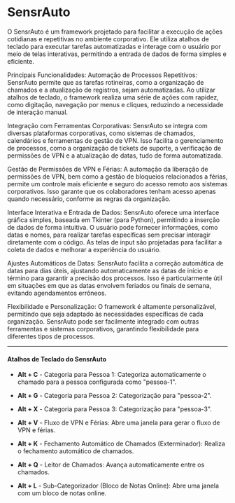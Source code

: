 
# SensrAuto

O SensrAuto é um framework projetado para facilitar a execução de ações cotidianas e repetitivas no ambiente corporativo. Ele utiliza atalhos de teclado para executar tarefas automatizadas e interage com o usuário por meio de telas interativas, permitindo a entrada de dados de forma simples e eficiente.

Principais Funcionalidades:
Automação de Processos Repetitivos: SensrAuto permite que as tarefas rotineiras, como a organização de chamados e a atualização de registros, sejam automatizadas. Ao utilizar atalhos de teclado, o framework realiza uma série de ações com rapidez, como digitação, navegação por menus e cliques, reduzindo a necessidade de interação manual.

Integração com Ferramentas Corporativas: SensrAuto se integra com diversas plataformas corporativas, como sistemas de chamados, calendários e ferramentas de gestão de VPN. Isso facilita o gerenciamento de processos, como a organização de tickets de suporte, a verificação de permissões de VPN e a atualização de datas, tudo de forma automatizada.

Gestão de Permissões de VPN e Férias: A automação da liberação de permissões de VPN, bem como a gestão de bloqueios relacionados a férias, permite um controle mais eficiente e seguro do acesso remoto aos sistemas corporativos. Isso garante que os colaboradores tenham acesso apenas quando necessário, conforme as regras da organização.

Interface Interativa e Entrada de Dados: SensrAuto oferece uma interface gráfica simples, baseada em Tkinter (para Python), permitindo a inserção de dados de forma intuitiva. O usuário pode fornecer informações, como datas e nomes, para realizar tarefas específicas sem precisar interagir diretamente com o código. As telas de input são projetadas para facilitar a coleta de dados e melhorar a experiência do usuário.

Ajustes Automáticos de Datas: SensrAuto facilita a correção automática de datas para dias úteis, ajustando automaticamente as datas de início e término para garantir a precisão dos processos. Isso é particularmente útil em situações em que as datas envolvem feriados ou finais de semana, evitando agendamentos errôneos.

Flexibilidade e Personalização: O framework é altamente personalizável, permitindo que seja adaptado às necessidades específicas de cada organização. SensrAuto pode ser facilmente integrado com outras ferramentas e sistemas corporativos, garantindo flexibilidade para diferentes tipos de processos.

---

#### Atalhos de Teclado do SensrAuto

- **Alt + C** - Categoria para Pessoa 1: Categoriza automaticamente o chamado para a pessoa configurada como "pessoa-1".

- **Alt + G** - Categoria para Pessoa 2: Categorização para "pessoa-2".

- **Alt + X** - Categoria para Pessoa 3: Categorização para "pessoa-3".

- **Alt + V** - Fluxo de VPN e Férias: Abre uma janela para gerar o fluxo de VPN e férias.

- **Alt + K** - Fechamento Automático de Chamados (Exterminador): Realiza o fechamento automático de chamados.

- **Alt + Q** - Leitor de Chamados: Avança automaticamente entre os chamados.

- **Alt + L** - Sub-Categorizador (Bloco de Notas Online): Abre uma janela com um bloco de notas online.



